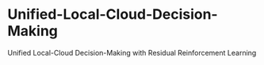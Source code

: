 # Unified-Local-Cloud-Decision-Making
Unified Local-Cloud Decision-Making with Residual Reinforcement Learning

